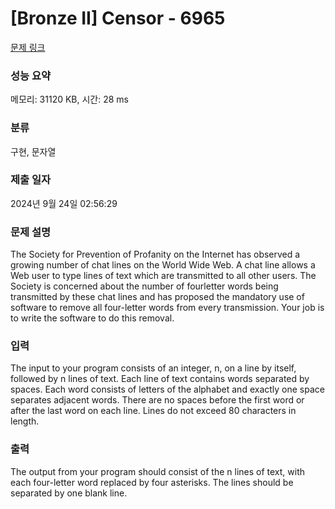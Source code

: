# [Bronze II] Censor - 6965 

[문제 링크](https://www.acmicpc.net/problem/6965) 

### 성능 요약

메모리: 31120 KB, 시간: 28 ms

### 분류

구현, 문자열

### 제출 일자

2024년 9월 24일 02:56:29

### 문제 설명

<p>The Society for Prevention of Profanity on the Internet has observed a growing number of chat lines on the World Wide Web. A chat line allows a Web user to type lines of text which are transmitted to all other users. The Society is concerned about the number of fourletter words being transmitted by these chat lines and has proposed the mandatory use of software to remove all four-letter words from every transmission. Your job is to write the software to do this removal.</p>

### 입력 

 <p>The input to your program consists of an integer, n, on a line by itself, followed by n lines of text. Each line of text contains words separated by spaces. Each word consists of letters of the alphabet and exactly one space separates adjacent words. There are no spaces before the first word or after the last word on each line. Lines do not exceed 80 characters in length.</p>

### 출력 

 <p>The output from your program should consist of the n lines of text, with each four-letter word replaced by four asterisks. The lines should be separated by one blank line.</p>

